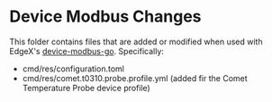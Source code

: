 # Device Modbus Changes

This folder contains files that are added or modified when used with EdgeX's [device-modbus-go](https://github.com/edgexfoundry/device-modbus-go).
Specifically:
- cmd/res/configuration.toml
- cmd/res/comet.t0310.probe.profile.yml (added fir the Comet Temperature Probe device profile)

